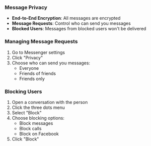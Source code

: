 ### Message Privacy

- **End-to-End Encryption**: All messages are encrypted
- **Message Requests**: Control who can send you messages
- **Blocked Users**: Messages from blocked users won't be delivered

### Managing Message Requests

1. Go to Messenger settings
2. Click "Privacy"
3. Choose who can send you messages:
   - Everyone
   - Friends of friends
   - Friends only

### Blocking Users

1. Open a conversation with the person
2. Click the three dots menu
3. Select "Block"
4. Choose blocking options:
   - Block messages
   - Block calls
   - Block on Facebook
5. Click "Block"